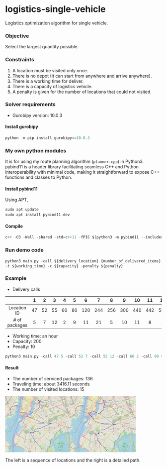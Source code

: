 # logistics-single-vehicle
Logistics optimization algorithm for single vehicle.

### Objective
Select the largest quantity possible.
### Constraints
1. A location must be visited only once.
2. There is no depot (It can start from anywhere and arrive anywhere).
3. There is a working time for deliver.
4. There is a capacity of logistics vehicle.
5. A penalty is given for the number of locations that could not visited.

### Solver requirements
* Gurobipy version: 10.0.3
#### Install gurobipy
```python
python -m pip install gurobipy==10.0.3
```

### My own python modules
It is for using my route planning algorithm (```planner.cpp```) in Python3. 
pybind11 is a header library facilitating seamless C++ and Python interoperability with minimal code, 
making it straightforward to expose C++ functions and classes to Python.
#### Install pybind11
Using APT,
```python
sudo apt update
sudo apt install pybind11-dev
```
#### Compile
```python
c++ -O3 -Wall -shared -std=c++11 -fPIC $(python3 -m pybind11 --includes) astar.h astar.cpp planner.cpp -o planner.so
```

### Run demo code
```pyton
python3 main.py -call ${delivery_location} {number_of_delivered_items} -t ${working_time} -c ${capacity} -penalty ${penalty}
```

### Example
* Delivery calls

|               | 1  | 2  | 3  | 4  | 5  |  6  |  7  |  8  |  9  | 10  | 11  | 12  | 13  | 14  | 15  | 16  |  17  |  18  |  19  |  20  |
|:-------------:|:--:|:--:|:--:|:--:|:--:|:---:|:---:|:---:|:---:|:---:|:---:|:---:|:---:|:---:|:---:|:---:|:----:|:----:|:----:|:----:|
|  Location ID  | 47 | 52 | 55 | 60 | 80 | 120 | 244 | 256 | 300 | 440 | 442 | 508 | 532 | 642 | 842 | 900 | 1000 | 1014 | 1017 | 1572 |
| # of packages | 5  | 7  | 12 | 2  | 9  | 11  | 21  |  5  | 10  | 11  |  8  |  3  | 14  | 10  |  6  |  8  |  2   |  13  |  20  |  12  |
* Working time: an hour
* Capacity: 200
* Penalty: 10
```python
python3 main.py -call 47 5 -call 52 7 -call 55 12 -call 60 2 -call 80 9 -call 120 11 -call 244 21 -call 256 5 -call 300 10 -call 440 11 -call 442 8 -call 508 3 -call 532 14 -call 642 10 -call 842 6 -call 900 8 -call 1000 2 -call 1014 13 -call 1017 20 -call 1572 12 -t 3600 -cap 200 -penalty 10
```

#### Result
* The number of serviced packages: 136
* Traveling time: about 3416.11 seconds
* The number of visited locations: 15

<img src="./img/seq.png" width="210" height="180"><img src="./img/path.png" width="210" height="180">

The left is a sequence of locations and the right is a detailed path.